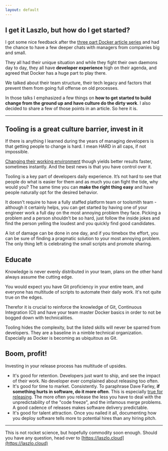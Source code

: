 ```yaml
---
layout: default
---
```


## I get it Laszlo, but how do I get started?        

I got some nice feedback after the [three part Docker article series](Simple-Jenkins-and-Docker-workflow) and had the chance to have a few deeper 
chats with managers from companies big and small. 

They all had their unique situation and while they fight their own daemons day to day, 
they all have **developer experience** high on their agenda, and agreed that Docker has a huge part to play there.   

We talked about their team structure, their tech legacy and factors that prevent them from going full offense on old processes.

In those talks I emphasized a few things on **how to get started to build change from the ground up and have culture do the dirty work**. 
I also decided to share a few of those points in an article. So here it is.
 
 
---

## Tooling is a great culture barrier, invest in it
If there is anything I learned during the years of managing developers is that getting people to change is hard. 
I mean HARD in all caps, if not impossible.

[Changing their working environment](http://www.elidedbranches.com/2016/04/you-can-bring-horse-to-water.html) though yields better results faster, sometimes instantly. And the best news is that you have control over it.

Tooling is a key part of developers daily experience. It’s not hard to see that people do what is easier for them and as much you can fight the tide, why would you? The same time you can **make the right thing easy** and have people naturally opt for the desired behavior.

It doesn't require to have a fully staffed platform team or toolsmith team - although it certainly helps, you can get started by having one of your engineer work a full day on the most annoying problem they face. 
Picking a problem and a person shouldn’t be so hard, just follow the inside jokes and find the person yelling the loudest and you quickly find good candidates.

A lot of damage can be done in one day, and if you timebox the effort, you can be sure of finding a pragmatic solution to your most annoying problem. 
The only thing left is celebrating the small scripts and promote sharing.

## Educate
Knowledge is never evenly distributed in your team, plans on the other hand always assume the cutting edge.
 
You would expect you have Git proficiency in your entire team, and everyone has multitude of scripts to automate their daily work. It's not quite true on the edges.
 
Therefor it is crucial to reinforce the knowledge of Git, Continuous Integration (CI) and have your team master Docker basics in order to not be bogged down with technicalities.

Tooling hides the complexity, but the listed skills will never be sparred from developers. They are a baseline in a nimble technical organization. 
Especially as Docker is becoming as ubiquitous as Git.

## Boom, profit!
Investing in your release process has multitude of upsides.

* It's good for retention. Developers just want to ship, and see the impact of their work. No developer ever complained about releasing too often. 
* It's good for time to market. Consistently. To paraphrase Dave Farley, **if something hurts in software, do it more often**. This is especially [true for releasing](http://martinfowler.com/bliki/FrequencyReducesDifficulty.html). 
The more often you release the less you have to deal with the unpredictability of the "code freeze", and the infamous merge problems. A good cadence of releases makes software delivery predictable.
* It's good for talent attraction. Once you nailed it all, documenting how you deploy software tells more to potential hires than any hiring pitch.

---

This is not rocket science, but hopefully commodity soon enough. Should you have any question, head over to [https://laszlo.cloud](https://laszlo.cloud)

<script>
  (function(i,s,o,g,r,a,m){i['GoogleAnalyticsObject']=r;i[r]=i[r]||function(){
  (i[r].q=i[r].q||[]).push(arguments)},i[r].l=1*new Date();a=s.createElement(o),
  m=s.getElementsByTagName(o)[0];a.async=1;a.src=g;m.parentNode.insertBefore(a,m)
  })(window,document,'script','https://www.google-analytics.com/analytics.js','ga');

  ga('create', 'UA-84825803-1', 'auto');
  ga('send', 'pageview');

</script>